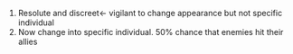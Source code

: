 1. Resolute and discreet<- vigilant to change appearance but not specific individual
2. Now change into specific individual. 50% chance that enemies hit their allies